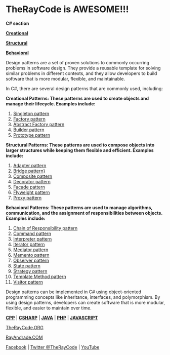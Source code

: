 # TheRayCode is AWESOME!!!
**C# section**

**[Creational](./Creational/README.md)**

**[Structural](./Structural/README.md)**

**[Behavioral](./Behavioral/README.md)**

Design patterns are a set of proven solutions to commonly occurring problems in software design. They provide a reusable template for solving similar problems in different contexts, and they allow developers to build software that is more modular, flexible, and maintainable.

In C#, there are several design patterns that are commonly used, including:

**Creational Patterns: These patterns are used to create objects and manage their lifecycle. Examples include:**
1. [Singleton pattern](./Creational/Singleton/README.md)
2. [Factory pattern](./Creational/Factory/README.md)
3. [Abstract Factory pattern](./Creational/AbstractFactory/README.md)
4. [Builder pattern](./Creational/Builder/README.md)
5. [Prototype pattern](./Creational/Prototype/README.md)

**Structural Patterns: These patterns are used to compose objects into larger structures while keeping them flexible and efficient. Examples include:**     
1. [Adapter pattern](./Structural/Adapter/README.md)
2. [Bridge pattern}](./Structural/Bridge/README.md)
3. [Composite pattern](./Structural/Composite/README.md)
4. [Decorator pattern](./Structural/Decorator/README.md)
5. [Facade pattern](./Structural/Facade/README.md)
6. [Flyweight pattern](./Structural/Flyweight/README.md)
7. [Proxy pattern](./Structural/Proxy/README.md)

**Behavioral Patterns: These patterns are used to manage algorithms, communication, and the assignment of responsibilities between objects. Examples include:**

1. [Chain of Responsibility pattern](./Behavioral/ChainOfResponsibility/README.md)
2. [Command pattern](./Behavioral/Command/README.md)
3. [Interpreter pattern](./Behavioral/Interpreter/README.md)
4. [Iterator pattern](./Behavioral/Iterator/README.md)
5. [Mediator pattern](./Behavioral/Mediator/README.md)
6. [Memento pattern](./Behavioral/Memento/README.md)
7. [Observer pattern](./Behavioral/Observer/README.md)
8. [State pattern](./Behavioral/State/README.md)
9. [Strategy pattern](./Behavioral/Strategy/README.md)
10. [Template Method pattern](./Behavioral/Template/README.md)
11. [Visitor pattern](./Behavioral/Visitor/README.md)

Design patterns can be implemented in C# using object-oriented programming concepts like inheritance, interfaces, and polymorphism. By using design patterns, developers can create software that is more modular, flexible, and easier to maintain over time.

**[CPP](../CPP/README.md)** | **[CSHARP](../Csharp/README.md)** | **[JAVA](../Java/README.md)**  | **[PHP](../PHP/README.md)** | **[JAVASCRIPT](../JavaScript/README.md)** 

[TheRayCode.ORG](https://www.TheRayCode.ORG)

[RayAndrade.COM](https://www.RayAndrade.com)

[Facebook](https://www.facebook.com/TheRayCode/) | [Twitter @TheRayCode](https://www.twitter.com/TheRayCode/) | [YouTube](https://www.youtube.com/TheRayCode/)
